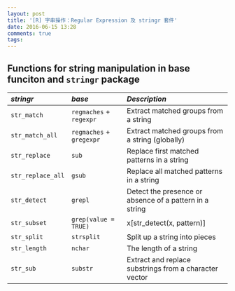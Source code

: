 ```yaml
---
layout: post
title: '[R] 字串操作：Regular Expression 及 stringr 套件'
date: 2016-06-15 13:28
comments: true
tags: 
---
```


## Functions for string manipulation in base funciton and `stringr` package

| _stringr_         | _base_                   | _Description_                                           |
|:------------------|:-------------------------|:--------------------------------------------------------|
| `str_match`       | `regmaches` + `regexpr`  | Extract matched groups from a string                    |
| `str_match_all`   | `regmaches` + `gregexpr` | Extract matched groups from a string (globally)         |
| `str_replace`     | `sub`                    | Replace first matched patterns in a string              |
| `str_replace_all` | `gsub`                   | Replace all matched patterns in a string                |
| `str_detect`      | `grepl`                  | Detect the presence or absence of a pattern in a string |
| `str_subset`      | `grep(value = TRUE)`     | x[str_detect(x, pattern)]                               |
| `str_split`       | `strsplit`               | Split up a string into pieces                           |
| `str_length`      | `nchar`                  | The length of a string                                  |
| `str_sub`         | `substr`                 | Extract and replace substrings from a character vector  |
